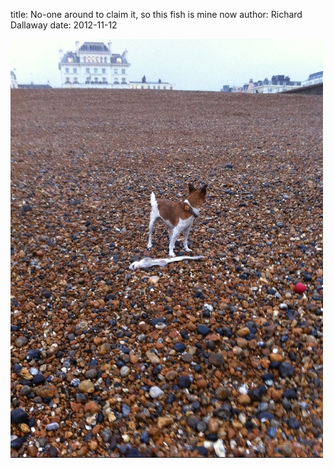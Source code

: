 
title: No-one around to claim it, so this fish is mine now
author: Richard Dallaway
date: 2012-11-12

<div>
        <a href="/media/2012-11-12 16.07.44.jpg">
          <img width="500" src="/media/2012-11-12 16.07.44.jpg.500.jpg" height="670"></img>
        </a>
      </div>


  
    